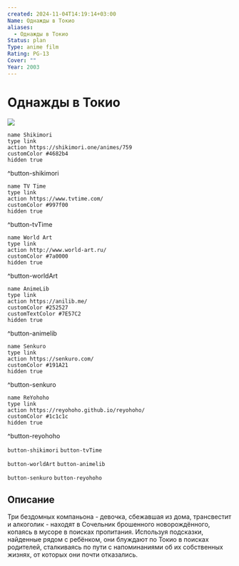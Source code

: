 ```yaml
---
created: 2024-11-04T14:19:14+03:00
Name: Однажды в Токио
aliases:
  - Однажды в Токио
Status: plan
Type: anime film
Rating: PG-13
Cover: ""
Year: 2003
---
```


# Однажды в Токио

![](https://nyaa.shikimori.one/uploads/poster/animes/759/406f8100e8d3bc7a49076752e3b2139d.jpeg)

```button
name Shikimori
type link
action https://shikimori.one/animes/759
customColor #4682b4
hidden true
```
^button-shikimori

```button
name TV Time
type link
action https://www.tvtime.com/
customColor #997f00
hidden true
```
^button-tvTime

```button
name World Art
type link
action http://www.world-art.ru/
customColor #7a0000
hidden true
```
^button-worldArt

```button
name AnimeLib
type link
action https://anilib.me/
customColor #252527
customTextColor #7E57C2
hidden true
```
^button-animelib

```button
name Senkuro
type link
action https://senkuro.com/
customColor #191A21
hidden true
```
^button-senkuro

```button
name ReYohoho
type link
action https://reyohoho.github.io/reyohoho/
customColor #1c1c1c
hidden true
```
^button-reyohoho

`button-shikimori` `button-tvTime`

`button-worldArt` `button-animelib`

`button-senkuro` `button-reyohoho`

## Описание

Три бездомных компаньона - девочка, сбежавшая из дома, трансвестит и алкоголик - находят в Сочельник брошенного новорождённого, копаясь в мусоре в поисках пропитания. Используя подсказки, найденные рядом с ребёнком, они блуждают по Токио в поисках родителей, сталкиваясь по пути с напоминаниями об их собственных жизнях, от которых они почти отказались.
